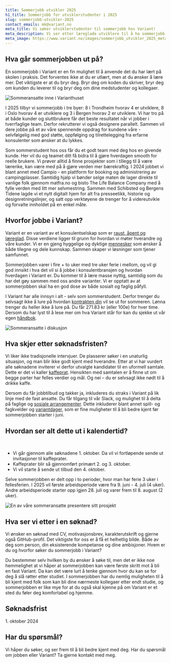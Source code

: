 ```yaml
---
title: Sommerjobb utvikler 2025
h1_title: Sommerjobb for utviklerstudenter i 2025
slug: sommerjobb-utvikler-2025
contact_emails: mk@variant.no
meta_title: Vi søker utviklerstudenter til sommerjobb hos Variant!
meta_description: Vi ser etter læreglade utviklere til å ha sommerjobb hos oss i 2025.
meta_image: https://www.variant.no/images/sommerjobb_utvikler_2025_meta.png
---
```


## Hva går sommerjobben ut på?

En sommerjobb i Variant er en fin mulighet til å anvende det du har lært på skolen i praksis. Det forventes ikke at du er utlært, men at du ønsker å lære mer. Det viktigste er at du bryr deg. Bryr deg om koden du skriver, bryr deg om kunden du leverer til og bryr deg om dine medstudenter og kollegaer.

<div class="right">

![Sommeransatte inne i Varianthuset](/work_images/sommerjobbere_trondheim_2024_blob.png)

</div>

I 2025 tilbyr vi sommerjobb i tre byer: 8 i Trondheim hvorav 4 er utviklere, 8 i Oslo hvorav 4 er utviklere og 3 i Bergen hvorav 2 er utviklere.
Vi har tro på at både kunder og sluttbrukere får det beste resultatet når vi jobber i tverrfaglige team. Derfor rekrutterer vi også designere parallelt. Sammen vil dere jobbe på et av våre spennende oppdrag for kundene våre - selvfølgelig med god støtte, oppfølging og tilrettelegging fra erfarne konsulenter som ønsker at du lykkes.

Som sommerstudent hos oss får du et godt team med deg hos en givende kunde. Her vil du og teamet ditt få bidra til å gjøre hverdagen smooth for reelle brukere. Vi prøver alltid å finne prosjekter som i tillegg til å være lærerike, kan være med på å gjøre verden mer bærekraftig. I 2024 jobbet vi blant annet med Campio - en plattform for booking og administrering av campingplasser. Samtidig hjalp vi bønder selge maten de lager direkte til vanlige folk gjennom matfra.no og bisto The Life Balance Company med å fylle verden med litt mer selvmestring. Sammen med Schibsted og Bergens Tidene lagde vi et nytt digitalt hjem for alt fra presseetikk, historie og designretningslinjer, og satt opp verktøyene de trenger for å videreutvikle og forvalte innholdet på en enkel måte.

## Hvorfor jobbe i Variant?

Variant er en variant av et konsulentselskap som er [raust, åpent og læreglad](https://handbook.variant.no/handbook#form%C3%A5l-og-verdier). Disse verdiene ligger til grunn for hvordan vi møter hverandre og våre kunder. Vi er en gjeng hyggelige og dyktige [mennesker](https://www.variant.no/ansatte) som ønsker å både tilegne og dele kunnskap. Sammen skaper vi løsninger som tjener samfunnet.

Sommerjobben varer i fire + to uker med tre uker ferie i mellom, og vil gi god innsikt i hva det vil si å jobbe i konsulentbransjen og hvordan hverdagen i Variant er. Du kommer til å lære masse nyttig, samtidig som du har det gøy sammen med oss andre varianter. Vi er opptatt av at sommerjobben skal ha en god dose av både sosialt og faglig påfyll.

I Variant har alle innsyn i alt - selv som sommerstudent. Derfor trenger du selvsagt ikke å lure på hvordan [kontrakten din](https://avtaler.variant.no/avtaler/norge/arbeidsavtaler/ansettelse-sommerjobb.html) vil se ut for sommeren. Lønna trenger du heller ikke å lure på. Du får 271.83 kr (eller 100e) for hver time. Dersom du har lyst til å lese mer om hva Variant står for kan du sjekke ut vår egen [håndbok](https://handbook.variant.no/).

<div class="left">

![Sommeransatte i diskusjon](/work_images/sommerjobbere_diskusjon2_2022.png)

</div>

## Hva skjer etter søknadsfristen?

Vi liker ikke tradisjonelle intervjuer. De plasserer søker i en unaturlig situasjon, og man blir ikke godt kjent med hverandre. Etter at vi har vurdert alle søknadene inviterer vi derfor utvalgte kandidater til en uformell samtale. Dette er det vi kaller [kaffeprat](<https://handbook.variant.no/prosesser-ansatt#1.-Kaffeprat-(30-min)>). Hensikten med samtalen er å finne ut om begge parter har felles verdier og mål. Og nei – du er selvsagt ikke nødt til å drikke kaffe.

Dersom du får jobbtilbud og takker ja, inkluderes du straks i Variant på lik linje med de fast ansatte. Du får tilgang til vår Slack, og mulighet til å delta på faglige og [sosiale arrangementer](https://handbook.variant.no/#Sosialt). Dette inkluderer blant annet spill- og fagkvelder og [variantdager](https://handbook.variant.no/handbook#variantdag), som er fine muligheter til å bli bedre kjent før sommerjobben starter i juni.

## Hvordan ser alt dette ut i kalendertid?

</br>

- Vi går gjennom alle søknadene 1. oktober. Da vil vi fortløpende sende ut invitasjoner til kaffeprater.
- Kaffeprater blir så gjennomført primært 2. og 3. oktober.
- Vi vil starte å sende ut tilbud den 4. oktober.

Selve sommerjobben er delt opp i to perioder, hvor man har ferie 3 uker i fellesferien.
I 2025 vil første arbeidsperiode være fra 9. juni - 4. juli (4 uker). Andre arbeidsperiode starter opp igjen 28. juli og varer frem til 8. august (2 uker).

<div class="right">

![En av våre sommeransatte presentere sitt prosjekt](/work_images/sommerjobbere_koder_2022.png)

</div>

## Hva ser vi etter i en søknad?

Vi ønsker en søknad med CV, motivasjonsbrev, karakterutskrift og gjerne også GitHub-profil. Det viktigste for oss er å få et helhetlig bilde. Både av deg som person, din eksisterende kompetanse og dine ambisjoner. Hvem er du og hvorfor søker du sommerjobb i Variant?

Du bestemmer selv hvilken by du ønsker å søke til, men det er ikke noe hemmelighet at vi håper at sommerjobben kan være første skritt mot å bli en fast Variant. Da kan det være lurt å tenke gjennom hvor du kan se for deg å slå røtter etter studiet. I sommerjobben har du nemlig muligheten til å bli kjent med folk som kan bli dine nærmeste kollegaer etter endt studie, og sommerjobben er like mye for at du også skal kjenne på om Variant er et sted du føler deg komfortabel og hjemme.

## Søknadsfrist

<p>
1. oktober 2024
</p>

## Har du spørsmål?

Vi håper du søker, og ser frem til å bli bedre kjent med deg. Har du spørsmål om jobben eller Variant? Ta gjerne kontakt med meg.
